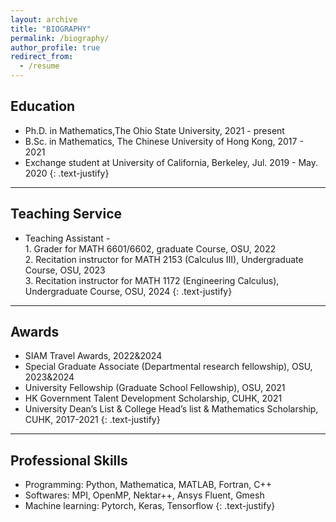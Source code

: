 ```yaml
---
layout: archive
title: "BIOGRAPHY"
permalink: /biography/
author_profile: true
redirect_from:
  - /resume
---
```


## Education

* Ph.D. in Mathematics,The Ohio State University, 2021 - present
* B.Sc. in Mathematics, The Chinese University of Hong Kong, 2017 - 2021
* Exchange student at University of California, Berkeley, Jul. 2019 - May. 2020
{: .text-justify}

 ---



## Teaching Service

* Teaching Assistant -
<br>1. Grader for MATH 6601/6602, graduate Course, OSU, 2022
<br>2. Recitation instructor for MATH 2153 (Calculus III), Undergraduate Course, OSU, 2023
<br>3. Recitation instructor for MATH 1172 (Engineering Calculus), Undergraduate Course, OSU, 2024
{: .text-justify}

---

##  Awards
* SIAM Travel Awards, 2022&2024
* Special Graduate Associate (Departmental research fellowship), OSU, 2023&2024
* University Fellowship (Graduate School Fellowship), OSU, 2021
* HK Government Talent Development Scholarship, CUHK, 2021
* University Dean’s List & College Head’s list & Mathematics Scholarship, CUHK, 2017-2021
{: .text-justify}


---

## Professional Skills
* Programming: Python, Mathematica, MATLAB, Fortran, C++
* Softwares: MPI, OpenMP, Nektar++, Ansys Fluent, Gmesh
* Machine learning: Pytorch, Keras, Tensorflow
{: .text-justify}

